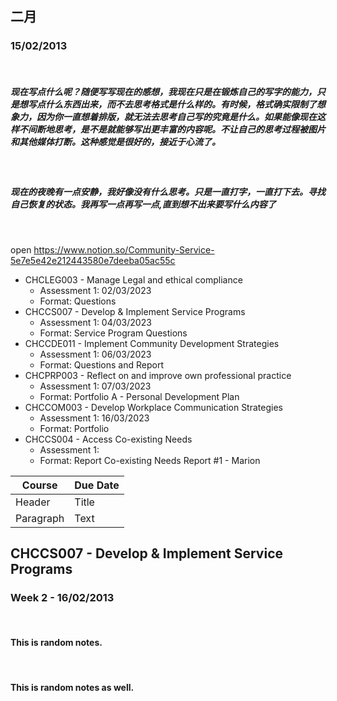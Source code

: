 ## 二月 ##
### 15/02/2013 ###
<br>

##### 现在写点什么呢？随便写写现在的感想，我现在只是在锻炼自己的写字的能力，只是想写点什么东西出来，而不去思考格式是什么样的。有时候，格式确实限制了想象力，因为你一直想着排版，就无法去思考自己写的究竟是什么。如果能像现在这样不间断地思考，是不是就能够写出更丰富的内容呢。不让自己的思考过程被图片和其他媒体打断。这种感觉是很好的，接近于心流了。   #####

<br>

##### 现在的夜晚有一点安静，我好像没有什么思考。只是一直打字，一直打下去。寻找自己恢复的状态。我再写一点再写一点,直到想不出来要写什么内容了 #####

<br>

open https://www.notion.so/Community-Service-5e7e5e42e212443580e7deeba05ac55c

* CHCLEG003 - Manage Legal and ethical compliance   
  * Assessment 1: 02/03/2023
  * Format: Questions
* CHCCS007 - Develop & Implement Service Programs
  * Assessment 1: 04/03/2023
  * Format: Service Program Questions
* CHCCDE011 - Implement Community Development Strategies
  * Assessment 1: 06/03/2023
  * Format: Questions and Report
* CHCPRP003 - Reflect on and improve own professional practice
  * Assessment 1: 07/03/2023
  * Format: Portfolio A - Personal Development Plan
* CHCCOM003 - Develop Workplace Communication Strategies  
  * Assessment 1: 16/03/2023
  * Format: Portfolio
* CHCCS004 - Access Co-existing Needs
  * Assessment 1: 
  * Format: Report Co-existing Needs Report #1 - Marion



| Course    | Due Date | 
| ----------- | ----------- |
| Header      | Title       |
| Paragraph   | Text        |


## CHCCS007 - Develop & Implement Service Programs ##
### Week 2 - 16/02/2013 ###
<br>

#### This is random notes. ####

<br>

#### This is random notes as well.  ####

<br>